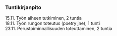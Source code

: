 ### Tuntikirjanpito  

15.11. Työn aiheen tutkiminen, 2 tuntia  
18.11. Työn rungon toteutus (poetry jne), 1 tunti  
23.11. Perustoiminnallisuuden toteuttaminen, 2 tuntia  



